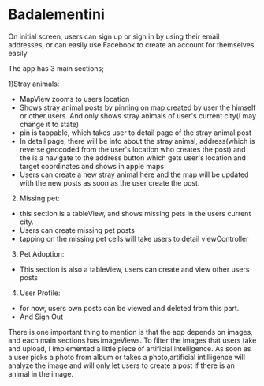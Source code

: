 # Badalementini


On initial screen, users can sign up or sign in by using their email addresses, or can easily use Facebook to create an account for themselves easily

The app has 3 main sections; 

1)Stray animals: 
  - MapView zooms to users location 
  - Shows stray animal posts by pinning on map created by user the himself or other users. And only shows stray animals of user's current city(I may change it to state)
  - pin is tappable, which takes user to detail page of the stray animal post
  - In detail page, there will be info about the stray animal, address(which is reverse geocoded from the user's location who creates the post) and the is a navigate to the address button which gets user's location and target coordinates and shows in apple maps
  - Users can create a new stray animal here and the map will be updated with the new posts as soon as the user create the post.
2) Missing pet:
  - this section is a tableView, and shows missing pets in the users current city. 
  - Users can create missing pet posts
  - tapping on the missing pet cells will take users to detail viewController
3) Pet Adoption: 
  - This section is also a tableView, users can create and view other users posts
4) User Profile: 
  - for now, users own posts can be viewed and deleted from this part.
  - And Sign Out
  
  There is one important thing to mention is that the app depends on images, and each main sections has imageViews. To filter the images that users take and upload, I implemented a little piece of artificial intelligence.
 As soon as a user picks a photo from album or takes a photo,artificial intilligence will analyze the image and will only let users to create a post if there is an animal in the image.
 
  
  
